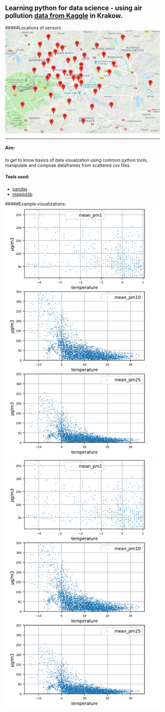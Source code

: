 ## Learning python for data science - using air pollution [data from Kaggle](https://www.kaggle.com/datascienceairly/air-quality-data-from-extensive-network-of-sensors) in Krakow.


#####Locations of sensors
![google maps location](images/sensor_locations.png)

---

##### Aim:
to get to know basics of data visualzation using common python tools, manipulate and compose dataframes from scattered csv files.

##### Tools used:
- [pandas](https://pandas.pydata.org/)
- [matplotlib](https://matplotlib.org/)


#####Example visualizations:
![Dotted temparature to pollution](images/temp_to_pollution.png)
![3D plot of temperature, pressure and pollution](images/temp_to_pollution.png)